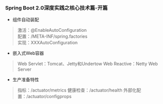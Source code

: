 ### Spring Boot 2.0深度实践之核心技术篇-开篇
- 组件自动装配
> 激活：@EnableAutoConfiguration  
> 配置：/META-INF/spring.factories  
> 实现：XXXAutoConfiguration  
- 嵌入式Web容器
> Web Servlet：Tomcat、Jetty和Undertow
>Web Reactive：Netty Web Server  
- 生产准备特性
> 指标：/actuator/metrics
> 健康检查：/actuator/health
> 外部化配置：/actuator/configprops

